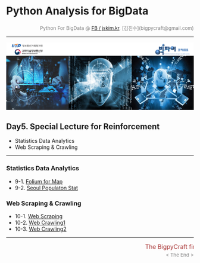 
# Python Analysis for BigData

<div align='right'><font size=2 color='gray'>Python For BigData @ <font color='blue'><a href='https://www.facebook.com/jskim.kr'>FB / jskim.kr</a></font>, [김진수](bigpycraft@gmail.com)</font></div>
<hr>

<img src="../images/img_front_readme.png">

## Day5. Special Lecture for Reinforcement
- Statistics Data Analytics
- Web Scraping & Crawling

<hr>

### Statistics Data Analytics
- 9-1. [Folium for Map                             ][pkg-91]
- 9-2. [Seoul Populaton Stat                       ][pkg-92]

### Web Scraping & Crawling
- 10-1. [Web Scraping                              ][pkg-a1]
- 10-2. [Web Crawling1                             ][pkg-a2]
- 10-3. [Web Crawling2                             ][pkg-a3]


[pkg-91]:  https://htmlpreview.github.io/?https://github.com/lukejskim/iitp19-hankyung/blob/master/notebook/html/PD_DA_332_Folium_for_Map_ver2.html         "Go pkg-91"
[pkg-92]:  https://htmlpreview.github.io/?https://github.com/lukejskim/iitp19-hankyung/blob/master/notebook/html/PD_DA_333_Seoul_Population_18_3Q.html      "Go pkg-92"

[pkg-a1]:  https://htmlpreview.github.io/?https://github.com/lukejskim/iitp19-hankyung/blob/master/notebook/html/PE_DA_410_Web_Scraping_ver2.html           "Go pkg-a1"
[pkg-a2]:  https://htmlpreview.github.io/?https://github.com/lukejskim/iitp19-hankyung/blob/master/notebook/html/PE_DA_411_Web_Crawling1_ver3.html          "Go pkg-a2"
[pkg-a3]:  https://htmlpreview.github.io/?https://github.com/lukejskim/iitp19-hankyung/blob/master/notebook/html/PE_DA_412_Web_Crawling2_ver3.html          "Go pkg-a3"

<hr>
<marquee><font size=3 color='brown'>The BigpyCraft find the information to design valuable society with Technology & Craft.</font></marquee>
<div align='right'><font size=2 color='gray'> &lt; The End &gt; </font></div>
